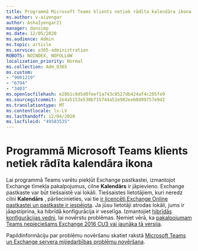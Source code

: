 ```yaml
---
title: Programmā Microsoft Teams klients netiek rādīta kalendāra ikona
ms.author: v-aiyengar
author: AshaIyengar21
manager: dansimp
ms.date: 12/05/2020
ms.audience: Admin
ms.topic: article
ms.service: o365-administration
ROBOTS: NOINDEX, NOFOLLOW
localization_priority: Normal
ms.collection: Adm_O365
ms.custom:
- "9001219"
- "6794"
- "3403"
ms.openlocfilehash: e28b1c8d5d0feef1a743c8527db424af4c205fe9
ms.sourcegitcommit: 2e4a5153e530bf15744a52e982eeb0d99757e9d2
ms.translationtype: MT
ms.contentlocale: lv-LV
ms.lasthandoff: 12/04/2020
ms.locfileid: "49583535"
---
```

# <a name="calendar-icon-isnt-showing-in-microsoft-teams-client"></a>Programmā Microsoft Teams klients netiek rādīta kalendāra ikona

Lai programmā Teams varētu piekļūt Exchange pastkastei, izmantojot Exchange tīmekļa pakalpojumus, cilne **Kalendārs** ir jāpievieno. Exchange pastkaste var būt tiešsaistē vai lokāli. Tiešsaistes lietotājiem, kuri neredz cilni **Kalendārs** , pārliecinieties, vai tie [ir licencēti Exchange Online pastkastei un pastkaste ir iespējota](https://docs.microsoft.com/exchange/recipients-in-exchange-online/create-user-mailboxes). Ja jūsu lietotāji atrodas lokāli, jums ir jāapstiprina, ka hibrīdā konfigurācija ir veselīga. Izmantojiet [hibrīdās konfigurācijas vedni](https://docs.microsoft.com/exchange/hybrid-deployment/hybrid-agent), lai novērstu problēmas. Ņemiet vērā, ka [pakalpojumam Teams nepieciešams Exchange 2016 CU3 vai jaunāka tā versija](https://docs.microsoft.com/microsoftteams/exchange-teams-interact).

Papildinformāciju par problēmu novēršanu skatiet rakstā [Microsoft Teams un Exchange servera mijiedarbības problēmu novēršana](https://docs.microsoft.com/microsoftteams/troubleshoot/known-issues/teams-exchange-interaction-issue).
